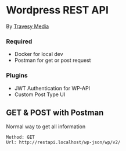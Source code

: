 # Wordpress REST API
By [Travesy Media](https://www.youtube.com/watch?v=fFNXWinbgro)

### Required
* Docker for local dev
* Postman for get or post request

### Plugins
* JWT Authentication for WP-API
* Custom Post Type UI

## GET & POST with Postman
Normal way to get all information
```
Method: GET
Url: http://restapi.localhost/wp-json/wp/v2/
```
